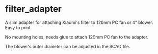 # filter_adapter
A slim adapter for attaching Xiaomi's filter to 120mm PC fan or 4" blower. Easy to print.

No mounting holes, needs glue to attach 120mm PC fan to the adapter.

The blower's outer diameter can be adjusted in the SCAD file.
